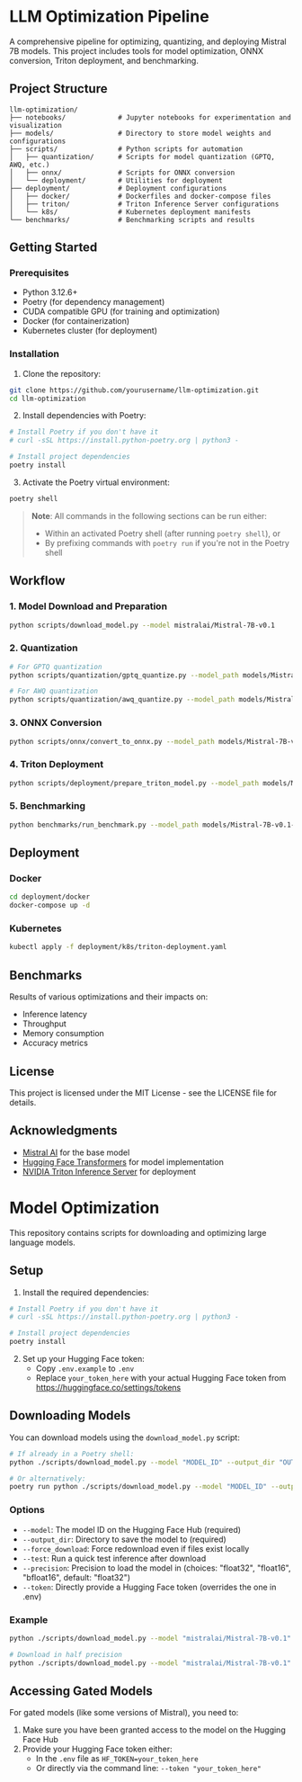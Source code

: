 # LLM Optimization Pipeline

A comprehensive pipeline for optimizing, quantizing, and deploying Mistral 7B models. This project includes tools for model optimization, ONNX conversion, Triton deployment, and benchmarking.

## Project Structure

```
llm-optimization/
├── notebooks/             # Jupyter notebooks for experimentation and visualization
├── models/                # Directory to store model weights and configurations
├── scripts/               # Python scripts for automation
│   ├── quantization/      # Scripts for model quantization (GPTQ, AWQ, etc.)
│   ├── onnx/              # Scripts for ONNX conversion
│   └── deployment/        # Utilities for deployment
├── deployment/            # Deployment configurations
│   ├── docker/            # Dockerfiles and docker-compose files
│   ├── triton/            # Triton Inference Server configurations
│   └── k8s/               # Kubernetes deployment manifests
└── benchmarks/            # Benchmarking scripts and results
```

## Getting Started

### Prerequisites

- Python 3.12.6+
- Poetry (for dependency management)
- CUDA compatible GPU (for training and optimization)
- Docker (for containerization)
- Kubernetes cluster (for deployment)

### Installation

1. Clone the repository:
```bash
git clone https://github.com/yourusername/llm-optimization.git
cd llm-optimization
```

2. Install dependencies with Poetry:
```bash
# Install Poetry if you don't have it
# curl -sSL https://install.python-poetry.org | python3 -

# Install project dependencies
poetry install
```

3. Activate the Poetry virtual environment:
```bash
poetry shell
```

> **Note**: All commands in the following sections can be run either:
> - Within an activated Poetry shell (after running `poetry shell`), or
> - By prefixing commands with `poetry run` if you're not in the Poetry shell

## Workflow

### 1. Model Download and Preparation

```bash
python scripts/download_model.py --model mistralai/Mistral-7B-v0.1
```

### 2. Quantization

```bash
# For GPTQ quantization
python scripts/quantization/gptq_quantize.py --model_path models/Mistral-7B-v0.1 --bits 4 --group_size 128

# For AWQ quantization
python scripts/quantization/awq_quantize.py --model_path models/Mistral-7B-v0.1 --bits 4
```

### 3. ONNX Conversion

```bash
python scripts/onnx/convert_to_onnx.py --model_path models/Mistral-7B-v0.1-GPTQ --output_path models/Mistral-7B-v0.1-GPTQ-ONNX
```

### 4. Triton Deployment

```bash
python scripts/deployment/prepare_triton_model.py --model_path models/Mistral-7B-v0.1-GPTQ-ONNX --output_path deployment/triton/model_repository
```

### 5. Benchmarking

```bash
python benchmarks/run_benchmark.py --model_path models/Mistral-7B-v0.1-GPTQ --batch_sizes 1,2,4,8 --sequence_lengths 128,512,1024
```

## Deployment

### Docker

```bash
cd deployment/docker
docker-compose up -d
```

### Kubernetes

```bash
kubectl apply -f deployment/k8s/triton-deployment.yaml
```

## Benchmarks

Results of various optimizations and their impacts on:
- Inference latency
- Throughput
- Memory consumption
- Accuracy metrics

## License

This project is licensed under the MIT License - see the LICENSE file for details.

## Acknowledgments

- [Mistral AI](https://mistral.ai/) for the base model
- [Hugging Face Transformers](https://huggingface.co/docs/transformers/index) for model implementation
- [NVIDIA Triton Inference Server](https://github.com/triton-inference-server/server) for deployment

# Model Optimization

This repository contains scripts for downloading and optimizing large language models.

## Setup

1. Install the required dependencies:
```bash
# Install Poetry if you don't have it
# curl -sSL https://install.python-poetry.org | python3 -

# Install project dependencies
poetry install
```

2. Set up your Hugging Face token:
   - Copy `.env.example` to `.env`
   - Replace `your_token_here` with your actual Hugging Face token from https://huggingface.co/settings/tokens

## Downloading Models

You can download models using the `download_model.py` script:

```bash
# If already in a Poetry shell:
python ./scripts/download_model.py --model "MODEL_ID" --output_dir "OUTPUT_PATH"

# Or alternatively:
poetry run python ./scripts/download_model.py --model "MODEL_ID" --output_dir "OUTPUT_PATH"
```

### Options

- `--model`: The model ID on the Hugging Face Hub (required)
- `--output_dir`: Directory to save the model to (required)
- `--force_download`: Force redownload even if files exist locally
- `--test`: Run a quick test inference after download
- `--precision`: Precision to load the model in (choices: "float32", "float16", "bfloat16", default: "float32")
- `--token`: Directly provide a Hugging Face token (overrides the one in .env)

### Example

```bash
python ./scripts/download_model.py --model "mistralai/Mistral-7B-v0.1" --output_dir "./models/Mistral-7B-v0_1"

# Download in half precision
python ./scripts/download_model.py --model "mistralai/Mistral-7B-v0.1" --output_dir "./models/Mistral-7B-v0_1" --precision "float16"
```

## Accessing Gated Models

For gated models (like some versions of Mistral), you need to:

1. Make sure you have been granted access to the model on the Hugging Face Hub
2. Provide your Hugging Face token either:
   - In the `.env` file as `HF_TOKEN=your_token_here`
   - Or directly via the command line: `--token "your_token_here"`